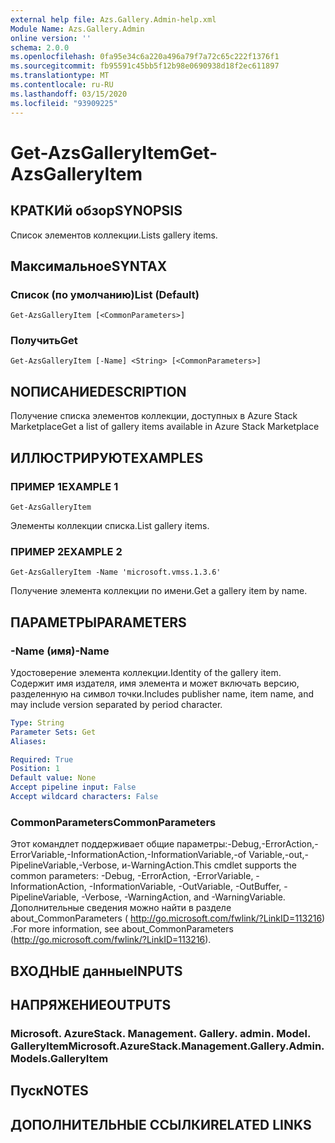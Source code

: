 ```yaml
---
external help file: Azs.Gallery.Admin-help.xml
Module Name: Azs.Gallery.Admin
online version: ''
schema: 2.0.0
ms.openlocfilehash: 0fa95e34c6a220a496a79f7a72c65c222f1376f1
ms.sourcegitcommit: fb95591c45bb5f12b98e0690938d18f2ec611897
ms.translationtype: MT
ms.contentlocale: ru-RU
ms.lasthandoff: 03/15/2020
ms.locfileid: "93909225"
---
```

# <span data-ttu-id="7d18c-101">Get-AzsGalleryItem</span><span class="sxs-lookup"><span data-stu-id="7d18c-101">Get-AzsGalleryItem</span></span>

## <span data-ttu-id="7d18c-102">КРАТКИй обзор</span><span class="sxs-lookup"><span data-stu-id="7d18c-102">SYNOPSIS</span></span>
<span data-ttu-id="7d18c-103">Список элементов коллекции.</span><span class="sxs-lookup"><span data-stu-id="7d18c-103">Lists gallery items.</span></span>

## <span data-ttu-id="7d18c-104">Максимальное</span><span class="sxs-lookup"><span data-stu-id="7d18c-104">SYNTAX</span></span>

### <span data-ttu-id="7d18c-105">Список (по умолчанию)</span><span class="sxs-lookup"><span data-stu-id="7d18c-105">List (Default)</span></span>
```
Get-AzsGalleryItem [<CommonParameters>]
```

### <span data-ttu-id="7d18c-106">Получить</span><span class="sxs-lookup"><span data-stu-id="7d18c-106">Get</span></span>
```
Get-AzsGalleryItem [-Name] <String> [<CommonParameters>]
```

## <span data-ttu-id="7d18c-107">NОПИСАНИЕ</span><span class="sxs-lookup"><span data-stu-id="7d18c-107">DESCRIPTION</span></span>
<span data-ttu-id="7d18c-108">Получение списка элементов коллекции, доступных в Azure Stack Marketplace</span><span class="sxs-lookup"><span data-stu-id="7d18c-108">Get a list of gallery items available in Azure Stack Marketplace</span></span>

## <span data-ttu-id="7d18c-109">ИЛЛЮСТРИРУЮТ</span><span class="sxs-lookup"><span data-stu-id="7d18c-109">EXAMPLES</span></span>

### <span data-ttu-id="7d18c-110">ПРИМЕР 1</span><span class="sxs-lookup"><span data-stu-id="7d18c-110">EXAMPLE 1</span></span>
```
Get-AzsGalleryItem
```

<span data-ttu-id="7d18c-111">Элементы коллекции списка.</span><span class="sxs-lookup"><span data-stu-id="7d18c-111">List gallery items.</span></span>

### <span data-ttu-id="7d18c-112">ПРИМЕР 2</span><span class="sxs-lookup"><span data-stu-id="7d18c-112">EXAMPLE 2</span></span>
```
Get-AzsGalleryItem -Name 'microsoft.vmss.1.3.6'
```

<span data-ttu-id="7d18c-113">Получение элемента коллекции по имени.</span><span class="sxs-lookup"><span data-stu-id="7d18c-113">Get a gallery item by name.</span></span>

## <span data-ttu-id="7d18c-114">ПАРАМЕТРЫ</span><span class="sxs-lookup"><span data-stu-id="7d18c-114">PARAMETERS</span></span>

### <span data-ttu-id="7d18c-115">-Name (имя)</span><span class="sxs-lookup"><span data-stu-id="7d18c-115">-Name</span></span>
<span data-ttu-id="7d18c-116">Удостоверение элемента коллекции.</span><span class="sxs-lookup"><span data-stu-id="7d18c-116">Identity of the gallery item.</span></span>
<span data-ttu-id="7d18c-117">Содержит имя издателя, имя элемента и может включать версию, разделенную на символ точки.</span><span class="sxs-lookup"><span data-stu-id="7d18c-117">Includes publisher name, item name, and may include version separated by period character.</span></span>

```yaml
Type: String
Parameter Sets: Get
Aliases:

Required: True
Position: 1
Default value: None
Accept pipeline input: False
Accept wildcard characters: False
```

### <span data-ttu-id="7d18c-118">CommonParameters</span><span class="sxs-lookup"><span data-stu-id="7d18c-118">CommonParameters</span></span>
<span data-ttu-id="7d18c-119">Этот командлет поддерживает общие параметры:-Debug,-ErrorAction,-ErrorVariable,-InformationAction,-InformationVariable,-of Variable,-out,-PipelineVariable,-Verbose, и-WarningAction.</span><span class="sxs-lookup"><span data-stu-id="7d18c-119">This cmdlet supports the common parameters: -Debug, -ErrorAction, -ErrorVariable, -InformationAction, -InformationVariable, -OutVariable, -OutBuffer, -PipelineVariable, -Verbose, -WarningAction, and -WarningVariable.</span></span> <span data-ttu-id="7d18c-120">Дополнительные сведения можно найти в разделе about_CommonParameters ( http://go.microsoft.com/fwlink/?LinkID=113216) .</span><span class="sxs-lookup"><span data-stu-id="7d18c-120">For more information, see about_CommonParameters (http://go.microsoft.com/fwlink/?LinkID=113216).</span></span>

## <span data-ttu-id="7d18c-121">ВХОДНЫЕ данные</span><span class="sxs-lookup"><span data-stu-id="7d18c-121">INPUTS</span></span>

## <span data-ttu-id="7d18c-122">НАПРЯЖЕНИЕ</span><span class="sxs-lookup"><span data-stu-id="7d18c-122">OUTPUTS</span></span>

### <span data-ttu-id="7d18c-123">Microsoft. AzureStack. Management. Gallery. admin. Model. GalleryItem</span><span class="sxs-lookup"><span data-stu-id="7d18c-123">Microsoft.AzureStack.Management.Gallery.Admin.Models.GalleryItem</span></span>

## <span data-ttu-id="7d18c-124">Пуск</span><span class="sxs-lookup"><span data-stu-id="7d18c-124">NOTES</span></span>

## <span data-ttu-id="7d18c-125">ДОПОЛНИТЕЛЬНЫЕ ССЫЛКИ</span><span class="sxs-lookup"><span data-stu-id="7d18c-125">RELATED LINKS</span></span>
